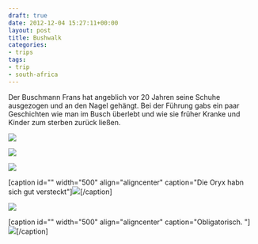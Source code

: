 ```yaml
---
draft: true
date: 2012-12-04 15:27:11+00:00
layout: post
title: Bushwalk
categories:
- trips
tags:
- trip
- south-africa
---
```


Der Buschmann Frans hat angeblich vor 20 Jahren seine Schuhe ausgezogen und an den Nagel gehängt. Bei der Führung gabs ein paar Geschichten wie man im Busch überlebt und wie sie früher Kranke und Kinder zum sterben zurück ließen. 


<!-- more -->



[![](http://clemi.ag3r.at/wp-content/uploads/2012/12/wpid-Photo-04.12.2012-1706.jpg)](http://clemi.ag3r.at/wp-content/uploads/2012/12/wpid-Photo-04.12.2012-1706.jpg)





[![](http://clemi.ag3r.at/wp-content/uploads/2012/12/wpid-Photo-04.12.2012-1735.jpg)](http://clemi.ag3r.at/wp-content/uploads/2012/12/wpid-Photo-04.12.2012-1735.jpg)





[![](http://clemi.ag3r.at/wp-content/uploads/2012/12/wpid-Photo-04.12.2012-1802.jpg)](http://clemi.ag3r.at/wp-content/uploads/2012/12/wpid-Photo-04.12.2012-1802.jpg)



[caption id="" width="500" align="aligncenter" caption="Die Oryx habn sich gut versteckt"][![](http://clemi.ag3r.at/wp-content/uploads/2012/12/wpid-Photo-04.12.2012-1813.jpg)](http://clemi.ag3r.at/wp-content/uploads/2012/12/wpid-Photo-04.12.2012-1813.jpg)[/caption]



[![](http://clemi.ag3r.at/wp-content/uploads/2012/12/wpid-Photo-04.12.2012-1803.jpg)](http://clemi.ag3r.at/wp-content/uploads/2012/12/wpid-Photo-04.12.2012-1803.jpg)



[caption id="" width="500" align="aligncenter" caption="Obligatorisch. "][![](http://clemi.ag3r.at/wp-content/uploads/2012/12/wpid-Photo-04.12.2012-1830.jpg)](http://clemi.ag3r.at/wp-content/uploads/2012/12/wpid-Photo-04.12.2012-1830.jpg)[/caption]


